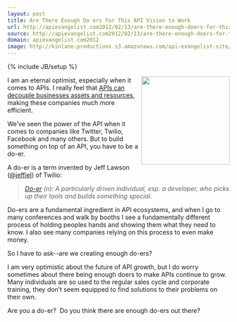 ```yaml
---
layout: post
title: Are There Enough Do ers For This API Vision to Work
url: http://apievangelist.com2012/02/13/are-there-enough-doers-for-this-api-vision-to-work/
source: http://apievangelist.com2012/02/13/are-there-enough-doers-for-this-api-vision-to-work/
domain: apievangelist.com2012
image: http://kinlane-productions.s3.amazonaws.com/api-evangelist-site/blog/Twilio-Logo.png
---
```

{% include JB/setup %}<p>
     <a href="http://www.twilio.com/"><img src="http://kinlane-productions.s3.amazonaws.com/twilio/Twilio-Logo.png"  width="200" align="right" /></a>
</p>
<p>
     I am an eternal optimist, especially when it comes to APIs. I really feel that <a title="APIs can decouple business assets and resources" href="http://www.apievangelist.com/2011/12/25/apis-can-decouple-business-information-and-resources/">APIs can decouple businesses assets and resources</a>, making these companies much more efficient.
</p>
<p>
     We’ve seen the power of the API when it comes to companies like Twitter, Twilio, Facebook and many others. But to build something on top of an API, you have to be a do-er.
</p>
<p>
     A do-er is a term invented by Jeff Lawson (<a href="https://twitter.com/!/jeffiel">@jeffiel</a>) of Twilio:
</p>
<blockquote>
     <em><a title="Do-er" href="http://www.twilio.com/doers">Do-er</a> (n): A particularly driven individual, esp. a developer, who picks up their tools and builds something special.</em>
</blockquote>
<p>
     Do-ers are a fundamental ingredient in API ecosystems, and when I go to many conferences and walk by booths I see a fundamentally different process of holding peoples hands and showing them what they need to know. I also see many companies relying on this process to even make money.
</p>
<p>
     So I have to ask--are we creating enough do-ers?  
</p>
<p>
     I am very optimistic about the future of API growth, but I do worry sometimes about there being enough doers to make APIs continue to grow. Many individuals are so used to the regular sales cycle and corporate training, they don’t seem equipped to find solutions to their problems on their own.
</p>
<p>
     Are you a do-er?  Do you think there are enough do-ers out there?
</p>
